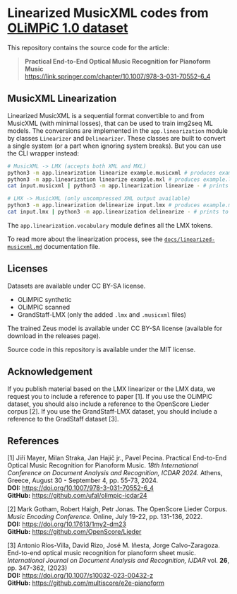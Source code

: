 # Linearized MusicXML codes from [OLiMPiC 1.0 dataset](https://github.com/ufal/olimpic-icdar24)

This repository contains the source code for the article:

> **Practical End-to-End Optical Music Recognition for Pianoform Music**<br>
> https://link.springer.com/chapter/10.1007/978-3-031-70552-6_4

## MusicXML Linearization

Linearized MusicXML is a sequential format convertible to and from MusicXML (with minimal losses), that can be used to train img2seq ML models. The conversions are implemented in the `app.linearization` module by classes `Linearizer` and `Delinearizer`. These classes are built to convert a single system (or a part when ignoring system breaks). But you can use the CLI wrapper instead:

```bash
# MusicXML -> LMX (accepts both XML and MXL)
python3 -m app.linearization linearize example.musicxml # produces example.lmx
python3 -m app.linearization linearize example.mxl # produces example.lmx
cat input.musicxml | python3 -m app.linearization linearize - # prints to stdout (only uncompressed XML input)

# LMX -> MusicXML (only uncompressed XML output available)
python3 -m app.linearization delinearize input.lmx # produces example.musicxml
cat input.lmx | python3 -m app.linearization delinearize - # prints to stdout
```

The `app.linearization.vocabulary` module defines all the LMX tokens.

To read more about the linearization process, see the [`docs/linearized-musicxml.md`](docs/linearized-musicxml.md) documentation file.

## Licenses

Datasets are available under CC BY-SA license.

- OLiMPiC synthetic
- OLiMPiC scanned
- GrandStaff-LMX (only the added `.lmx` and `.musicxml` files)

The trained Zeus model is available under CC BY-SA license (available for download in the releases page).

Source code in this repository is available under the MIT license.


## Acknowledgement

If you publish material based on the LMX linearizer or the LMX data, we request you to include a reference to paper \[1\]. If you use the OLiMPiC dataset, you should also include a reference to the OpenScore Lieder corpus \[2\]. If you use the GrandStaff-LMX dataset, you should include a reference to the GradStaff dataset \[3\].


## References

\[1\] Jiří Mayer, Milan Straka, Jan Hajič jr., Pavel Pecina. Practical End-to-End Optical Music Recognition for Pianoform Music. *18th International Conference on Document Analysis and Recognition, ICDAR 2024.* Athens, Greece, August 30 - September 4, pp. 55-73, 2024.<br>
**DOI:** https://doi.org/10.1007/978-3-031-70552-6_4<br>
**GitHub:** https://github.com/ufal/olimpic-icdar24

\[2\] Mark Gotham, Robert Haigh, Petr Jonas. The OpenScore Lieder Corpus. *Music Encoding Conference.* Online, July 19-22, pp. 131-136, 2022.<br>
**DOI:** https://doi.org/10.17613/1my2-dm23<br>
**GitHub:** https://github.com/OpenScore/Lieder

\[3\] Antonio Ríos-Villa, David Rizo, José M. Iñesta, Jorge Calvo-Zaragoza. End-to-end optical music recognition for pianoform sheet music. *International Journal on Document Analysis and Recognition, IJDAR* vol. **26**, pp. 347-362, (2023)<br>
**DOI:** https://doi.org/10.1007/s10032-023-00432-z<br>
**GitHub:** https://github.com/multiscore/e2e-pianoform
